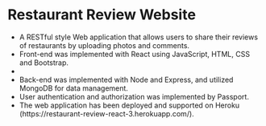 # Restaurant Review Website

<ul>
  <li>A RESTful style Web application that allows users to share their reviews of restaurants by uploading photos and comments. </li>
  <li>Front-end was implemented with React using JavaScript, HTML, CSS and Bootstrap. <li>
  <li>Back-end was implemented with Node and Express, and utilized MongoDB for data management. </li>
  <li>User authentication and authorization was implemented by Passport. </li>
  <li> The web application has been deployed and supported on Heroku (https://restaurant-review-react-3.herokuapp.com/). </li>
</ul>
